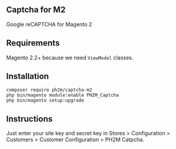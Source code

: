Captcha for M2
--------------
Google reCAPTCHA for Magento 2

Requirements
------------
Magento 2.2+ because we need `ViewModel` classes.

Installation
------------
```
composer require ph2m/captcha-m2
php bin/magento module:enable PH2M_Captcha
php bin/magento setup:upgrade
```

Instructions
------------
Just enter your site key and secret key in Stores > Configuration > Customers > Customer Configuration > PH2M Catpcha.